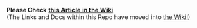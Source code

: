 **Please Check [this Article in the Wiki](../../../wiki/Receive-via-Files-using-a-CLI-Wallet)**<br>(The Links and Docs within this Repo have moved into [the Wiki!](../../../wiki))